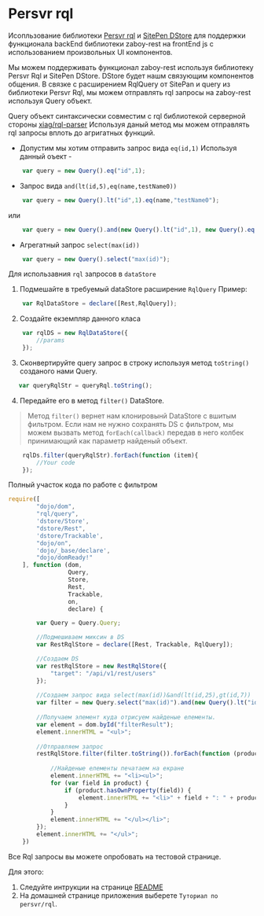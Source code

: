 # Persvr rql

Исопльзование библиотеки [Persvr rql](https://github.com/persvr/rql) и [SitePen DStore](https://github.com/SitePen/dstore)
для поддержки функционала backEnd библиотеки zaboy-rest на frontEnd js c использованием произвольных UI компонентов.

Мы можем поддерживать функционал zaboy-rest используя библиотеку Persvr Rql и SitePen DStore.
DStore будет нашм связующим компонентов общения.
В связке с расширением RqlQuery от SitePan и query из библиотеки Persvr Rql, мы можем отправлять rql запросы на zaboy-rest
используя Query объект.

Query объект синтаксически совместим с rql библиотекой серверной стороны [xiag/rql-parser](https://github.com/xiag-ag/rql-parser )
Используя даный метод мы можем отправлять rql запросы вплоть до агригатных функций.

* Допустим мы хотим отправить запрос вида `eq(id,1)`
Используя данный оъект - 
```js
    var query = new Query().eq("id",1);
```

* Запрос вида `and(lt(id,5),eq(name,testName0))`
```js
    var query = new Query().lt("id",1).eq(name,"testName0");
```
или
```js
    var query = new Query().and(new Query().lt("id",1), new Query().eq(name,"testName0"));
```

* Агрегатный запрос `select(max(id))`
```js
    var query = new Query().select("max(id)");
```
Для использавния `rql` запросов в `dataStore`
1) Подмешайте в требуемый dataStore расширение `RqlQuery`
Пример:
```js
    var RqlDataStore = declare([Rest,RqlQuery]);
```
2) Создайте екземпляр данного класа 
```js
    var rqlDS = new RqlDataStore({
        //params
    });
```

3) Сконвертируйте query запрос в строку используя метод `toString()` созданого нами Query.
```js
   var queryRqlStr = queryRql.toString();
```

4) Передайте его в метод `filter()` DataStore.

> Метод `filter()` вернет нам клонировынй DataStore с вшитым фильтром.
    Если нам не нужно сохранять DS с фильтром, мы можем вызвать метод `forEach(callback)` 
    передав в него колбек принимающий как параметр найденый объект.
    
```js
    rqlDs.filter(queryRqlStr).forEach(function (item){
        //Your code
    });
```

Полный участок кода по работе с фильтром
```js
require([
        "dojo/dom",       
        "rql/query",
        'dstore/Store',
        "dstore/Rest",
        'dstore/Trackable',
        "dojo/on",
        'dojo/_base/declare',   
        "dojo/domReady!"
    ], function (dom,
                 Query,
                 Store,
                 Rest,
                 Trackable,
                 on,
                 declare) {

        var Query = Query.Query;

        //Подмешиваем миксин в DS
        var RestRqlStore = declare([Rest, Trackable, RqlQuery]);

        //Создаем DS
        var restRqlStore = new RestRqlStore({
            "target": "/api/v1/rest/users"
        });
        
        //Создаем запрос вида select(max(id))&and(lt(id,25),gt(id,7))
        var filter = new Query.select("max(id)").and(new Query().lt("id",25), new Query().gt("id",7))
        
        //Получаем элемент куда отрисуем найденые елементы.
        var element = dom.byId("filterResult");
        element.innerHTML = "<ul>";
        
        //Отправляем запрос
        restRqlStore.filter(filter.toString()).forEach(function (product) {
            
            //Найденые елементы печатаем на екране
            element.innerHTML += "<li><ul>";
            for (var field in product) {
                if (product.hasOwnProperty(field)) {
                    element.innerHTML += "<li>" + field + ": " + product[field] + "</li>";
                }
            }
            element.innerHTML += "</ul></li>";
        });
        element.innerHTML += "</ul>";        
    })
```

Все Rql запросы вы можете опробовать на тестовой странице.

Для этого:
1) Следуйте интрукции на странице [README](https://github.com/avz-cmf/zaboy-dojo/blob/master/README.md)
2) На домашней странице приложения выберете `Туториал по persvr/rql`.


